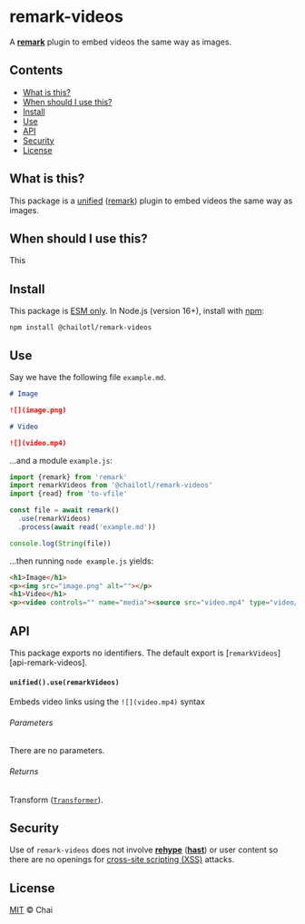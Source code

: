 # remark-videos

A **[remark][]** plugin to embed videos the same way as images.

## Contents

*   [What is this?](#what-is-this)
*   [When should I use this?](#when-should-i-use-this)
*   [Install](#install)
*   [Use](#use)
*   [API](#api)
*   [Security](#security)
*   [License](#license)


## What is this?

This package is a [unified][] ([remark][]) plugin to embed videos the same way as images.

## When should I use this?

This

## Install

This package is [ESM only][esm]. In Node.js (version 16+), install with [npm][]:

```
npm install @chailotl/remark-videos
```

## Use

Say we have the following file `example.md`.

```md
# Image

![](image.png)

# Video

![](video.mp4)
```

...and a module `example.js`:

```js
import {remark} from 'remark'
import remarkVideos from '@chailotl/remark-videos'
import {read} from 'to-vfile'

const file = await remark()
  .use(remarkVideos)
  .process(await read('example.md'))

console.log(String(file))
```

...then running `node example.js` yields:

```html
<h1>Image</h1>
<p><img src="image.png" alt=""></p>
<h1>Video</h1>
<p><video controls="" name="media"><source src="video.mp4" type="video/mp4"></video></p>
```

## API

This package exports no identifiers. The default export is [`remarkVideos`][api-remark-videos].

#### `unified().use(remarkVideos)`

Embeds video links using the `![](video.mp4)` syntax

###### Parameters

There are no parameters.

###### Returns

Transform ([`Transformer`][unified-transformer]).

## Security

Use of `remark-videos` does not involve **[rehype][]** (**[hast][]**) or user
content so there are no openings for [cross-site scripting (XSS)][wiki-xss]
attacks.

## License

[MIT][license] © Chai

[npm]: https://docs.npmjs.com/cli/install

[esm]: https://gist.github.com/sindresorhus/a39789f98801d908bbc7ff3ecc99d99c

[license]: license

[hast]: https://github.com/syntax-tree/hast

[rehype]: https://github.com/rehypejs/rehype

[remark]: https://github.com/remarkjs/remark

[unified]: https://github.com/unifiedjs/unified

[unified-transformer]: https://github.com/unifiedjs/unified#transformer

[wiki-xss]: https://en.wikipedia.org/wiki/Cross-site_scripting

[api-remark-unlink]: #unifieduseremarkvideos